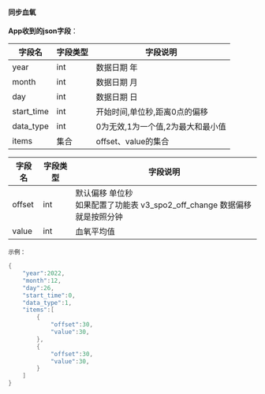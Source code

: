 
#### 同步血氧


**App收到的json字段**：

| 字段名     | 字段类型 | 字段说明                          |
| ---------- | -------- | --------------------------------- |
| year       | int      | 数据日期 年                       |
| month      | int      | 数据日期 月                       |
| day        | int      | 数据日期 日                       |
| start_time | int      | 开始时间,单位秒,距离0点的偏移     |
| data_type  | int      | 0为无效,1为一个值,2为最大和最小值 |
| items      | 集合     | offset、value的集合               |

| 字段名 | 字段类型 | 字段说明                                                     |
| ------ | -------- | ------------------------------------------------------------ |
| offset | int      | 默认偏移 单位秒 <br/>如果配置了功能表 v3_spo2_off_change 数据偏移就是按照分钟 |
| value  | int      | 血氧平均值                                                   |

`示例：`

```c
{
    "year":2022,
    "month":12,
    "day":26,
    "start_time":0,
    "data_type":1,
    "items":[
        {
            "offset":30,
            "value":30,
        },
        {
            "offset":30,
            "value":30,
        }
    ]
}
```
